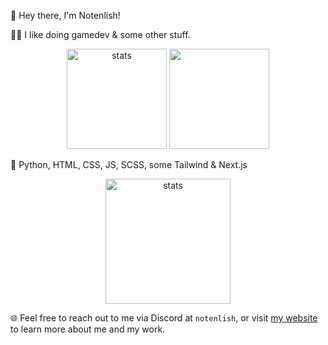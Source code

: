 👋 Hey there, I'm Notenlish!

🧑‍🎓 I like doing gamedev & some other stuff.

<div align="center">
  <img src="https://github-readme-stats.vercel.app/api?username=Notenlish&show_icons=true&theme=radical&include_all_commits=false&hide_border=true" height="160" alt="stats">
  <img src="https://github-readme-streak-stats.herokuapp.com/?user=Notenlish&theme=radical&hide_border=true" height="160">
</div>

📖 Python, HTML, CSS, JS, SCSS, some Tailwind & Next.js

<div align="center">
  <img src="https://github-readme-stats.vercel.app/api/top-langs/?username=Notenlish&layout=donut&theme=radical&hide_border=true" height="200" alt="stats">
</div>

🌐 Feel free to reach out to me via Discord at `notenlish`, or visit [my website](https://notenlish.vercel.app/) to learn more about me and my work.
